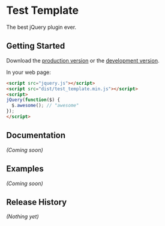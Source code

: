 # Test Template

The best jQuery plugin ever.

## Getting Started
Download the [production version][min] or the [development version][max].

[min]: https://raw.github.com/XIAO034/~/master/dist/test_template.min.js
[max]: https://raw.github.com/XIAO034/~/master/dist/test_template.js

In your web page:

```html
<script src="jquery.js"></script>
<script src="dist/test_template.min.js"></script>
<script>
jQuery(function($) {
  $.awesome(); // "awesome"
});
</script>
```

## Documentation
_(Coming soon)_

## Examples
_(Coming soon)_

## Release History
_(Nothing yet)_
